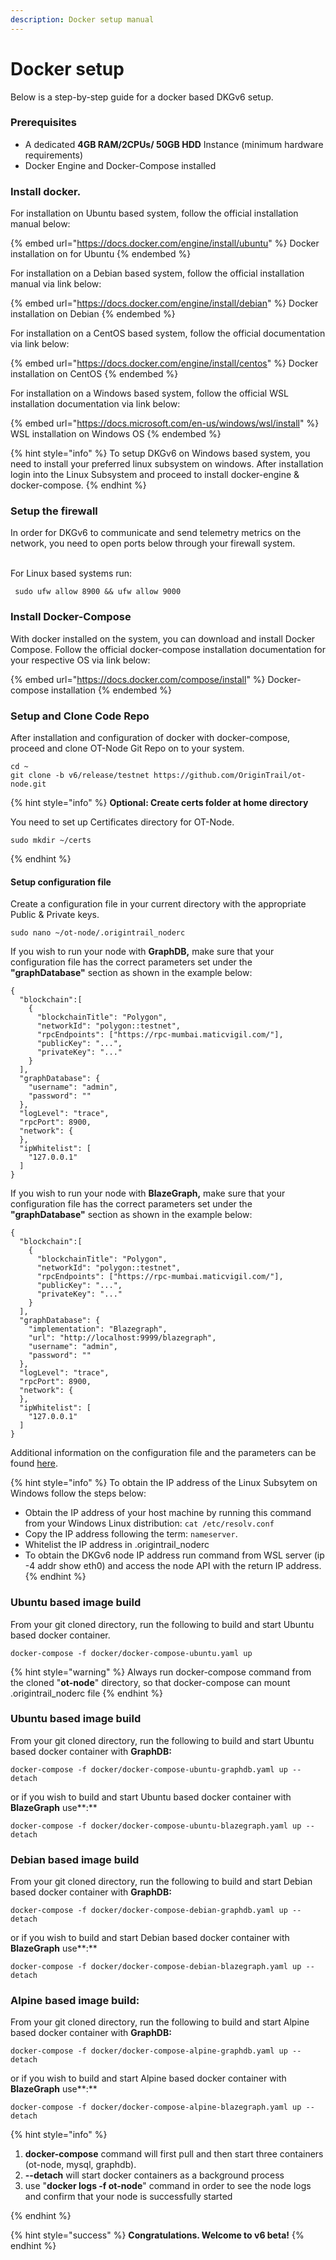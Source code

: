 ```yaml
---
description: Docker setup manual
---
```


# Docker setup

Below is a step-by-step guide for a docker based DKGv6 setup.

### Prerequisites <a href="#docs-internal-guid-e057adbf-7fff-9a68-2579-1fe11935388b" id="docs-internal-guid-e057adbf-7fff-9a68-2579-1fe11935388b"></a>

* A dedicated **4GB RAM/2CPUs/ 50GB HDD** Instance (minimum hardware requirements)
* Docker Engine and Docker-Compose installed

### Install docker.

For installation on Ubuntu based system, follow the official installation manual below:

{% embed url="https://docs.docker.com/engine/install/ubuntu" %}
Docker installation on for Ubuntu&#x20;
{% endembed %}

For installation on a Debian based system, follow the official installation manual via link below:

{% embed url="https://docs.docker.com/engine/install/debian" %}
Docker installation on Debian
{% endembed %}

For installation on a CentOS based system, follow the official documentation via link below:

{% embed url="https://docs.docker.com/engine/install/centos" %}
Docker installation on CentOS
{% endembed %}

For installation on a Windows based system, follow the official WSL installation documentation via link below:

{% embed url="https://docs.microsoft.com/en-us/windows/wsl/install" %}
WSL installation on Windows OS
{% endembed %}

{% hint style="info" %}
To setup DKGv6 on Windows based system, you need to install your preferred linux subsystem on windows. After installation login into the Linux Subsystem and proceed to install docker-engine & docker-compose.
{% endhint %}

### Setup the firewall

In order for DKGv6 to communicate and send telemetry metrics on the network, you need to open ports below through your firewall system.

\
For Linux based systems run:

```
 sudo ufw allow 8900 && ufw allow 9000
```

### Install Docker-Compose

With docker installed on the system, you can download and install Docker Compose. Follow the official docker-compose installation documentation for your respective OS via link below:

{% embed url="https://docs.docker.com/compose/install" %}
Docker-compose installation
{% endembed %}

### Setup and Clone Code Repo

After installation and configuration of docker with docker-compose, proceed and clone OT-Node Git Repo on to your system.&#x20;

```
cd ~
git clone -b v6/release/testnet https://github.com/OriginTrail/ot-node.git
```

{% hint style="info" %}
**Optional: Create certs folder at home directory**

You need to set up Certificates directory for OT-Node.

```
sudo mkdir ~/certs
```
{% endhint %}

#### Setup configuration file

Create a configuration file in your current directory with the appropriate Public & Private keys.

```
sudo nano ~/ot-node/.origintrail_noderc
```



If you wish to run your node with **GraphDB,** make sure that your configuration file has the correct parameters set under the **"graphDatabase"** section as shown in the example below:

```
{
  "blockchain":[
    {
      "blockchainTitle": "Polygon",
      "networkId": "polygon::testnet",
      "rpcEndpoints": ["https://rpc-mumbai.maticvigil.com/"],
      "publicKey": "...",
      "privateKey": "..."
    }
  ],
  "graphDatabase": {
    "username": "admin",
    "password": ""
  },
  "logLevel": "trace",
  "rpcPort": 8900,
  "network": {
  },
  "ipWhitelist": [
    "127.0.0.1"
  ]
}
```



If you wish to run your node with **BlazeGraph,** make sure that your configuration file has the correct parameters set under the **"graphDatabase"** section as shown in the example below:

```
{
  "blockchain":[
    {
      "blockchainTitle": "Polygon",
      "networkId": "polygon::testnet",
      "rpcEndpoints": ["https://rpc-mumbai.maticvigil.com/"],
      "publicKey": "...",
      "privateKey": "..."
    }
  ],
  "graphDatabase": {
    "implementation": "Blazegraph",
    "url": "http://localhost:9999/blazegraph",
    "username": "admin",
    "password": ""
  },
  "logLevel": "trace",
  "rpcPort": 8900,
  "network": {
  },
  "ipWhitelist": [
    "127.0.0.1"
  ]
}
```

Additional information on the configuration file and the parameters can be found [here](https://docs.origintrail.io/setting-up-an-origintrail-node-v6/v6-configuration).

{% hint style="info" %}
To obtain the IP address of the Linux Subsytem on Windows follow the steps below:

* Obtain the IP address of your host machine by running this command from your Windows Linux distribution: `cat /etc/resolv.conf`
* Copy the IP address following the term: `nameserver`.
* Whitelist the IP address in .origintrail\_noderc
* To obtain the DKGv6 node IP address run command from WSL server (ip -4 addr show eth0) and access the node API with the return IP address.
{% endhint %}

### &#x20;Ubuntu based image build

From your git cloned directory, run the following to build and start Ubuntu based docker container.

```
docker-compose -f docker/docker-compose-ubuntu.yaml up
```

{% hint style="warning" %}
Always run docker-compose command from the cloned "**ot-node**" directory, so that docker-compose can mount .origintrail\_noderc file
{% endhint %}



### Ubuntu based image build

From your git cloned directory, run the following to build and start Ubuntu based docker container with **GraphDB:**

```
docker-compose -f docker/docker-compose-ubuntu-graphdb.yaml up --detach
```

or if you wish to build and start Ubuntu based docker container with **BlazeGraph** use**:**

```
docker-compose -f docker/docker-compose-ubuntu-blazegraph.yaml up --detach
```



### Debian based image build

From your git cloned directory, run the following to build and start Debian based docker container with **GraphDB:**

```
docker-compose -f docker/docker-compose-debian-graphdb.yaml up --detach
```

or if you wish to build and start Debian based docker container with **BlazeGraph** use**:**

```
docker-compose -f docker/docker-compose-debian-blazegraph.yaml up --detach
```



### Alpine based image build:

From your git cloned directory, run the following to build and start Alpine based docker container with **GraphDB:**

```
docker-compose -f docker/docker-compose-alpine-graphdb.yaml up --detach
```

or if you wish to build and start Alpine based docker container with **BlazeGraph** use**:**

```
docker-compose -f docker/docker-compose-alpine-blazegraph.yaml up --detach
```

{% hint style="info" %}
1. **docker-compose** command will first pull and then start three containers (ot-node, mysql, graphdb).
2. **--detach** will start docker containers as a background process
3. use "**docker logs -f ot-node**" command in order to see the node logs and confirm that your node is successfully started


{% endhint %}

{% hint style="success" %}
**Congratulations. Welcome to v6 beta!**
{% endhint %}
